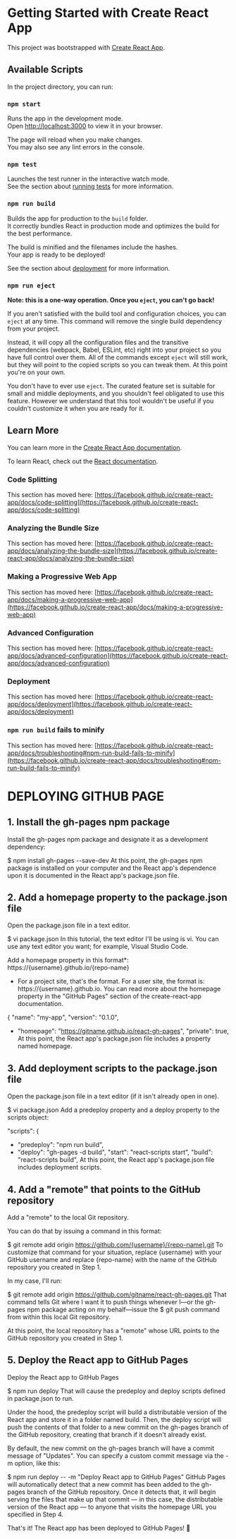 # Getting Started with Create React App

This project was bootstrapped with [Create React App](https://github.com/facebook/create-react-app).

## Available Scripts

In the project directory, you can run:

### `npm start`

Runs the app in the development mode.\
Open [http://localhost:3000](http://localhost:3000) to view it in your browser.

The page will reload when you make changes.\
You may also see any lint errors in the console.

### `npm test`

Launches the test runner in the interactive watch mode.\
See the section about [running tests](https://facebook.github.io/create-react-app/docs/running-tests) for more information.

### `npm run build`

Builds the app for production to the `build` folder.\
It correctly bundles React in production mode and optimizes the build for the best performance.

The build is minified and the filenames include the hashes.\
Your app is ready to be deployed!

See the section about [deployment](https://facebook.github.io/create-react-app/docs/deployment) for more information.

### `npm run eject`

**Note: this is a one-way operation. Once you `eject`, you can't go back!**

If you aren't satisfied with the build tool and configuration choices, you can `eject` at any time. This command will remove the single build dependency from your project.

Instead, it will copy all the configuration files and the transitive dependencies (webpack, Babel, ESLint, etc) right into your project so you have full control over them. All of the commands except `eject` will still work, but they will point to the copied scripts so you can tweak them. At this point you're on your own.

You don't have to ever use `eject`. The curated feature set is suitable for small and middle deployments, and you shouldn't feel obligated to use this feature. However we understand that this tool wouldn't be useful if you couldn't customize it when you are ready for it.

## Learn More

You can learn more in the [Create React App documentation](https://facebook.github.io/create-react-app/docs/getting-started).

To learn React, check out the [React documentation](https://reactjs.org/).

### Code Splitting

This section has moved here: [https://facebook.github.io/create-react-app/docs/code-splitting](https://facebook.github.io/create-react-app/docs/code-splitting)

### Analyzing the Bundle Size

This section has moved here: [https://facebook.github.io/create-react-app/docs/analyzing-the-bundle-size](https://facebook.github.io/create-react-app/docs/analyzing-the-bundle-size)

### Making a Progressive Web App

This section has moved here: [https://facebook.github.io/create-react-app/docs/making-a-progressive-web-app](https://facebook.github.io/create-react-app/docs/making-a-progressive-web-app)

### Advanced Configuration

This section has moved here: [https://facebook.github.io/create-react-app/docs/advanced-configuration](https://facebook.github.io/create-react-app/docs/advanced-configuration)

### Deployment

This section has moved here: [https://facebook.github.io/create-react-app/docs/deployment](https://facebook.github.io/create-react-app/docs/deployment)

### `npm run build` fails to minify

This section has moved here: [https://facebook.github.io/create-react-app/docs/troubleshooting#npm-run-build-fails-to-minify](https://facebook.github.io/create-react-app/docs/troubleshooting#npm-run-build-fails-to-minify)

# DEPLOYING GITHUB PAGE

## 1. Install the gh-pages npm package
Install the gh-pages npm package and designate it as a development dependency:

$ npm install gh-pages --save-dev
At this point, the gh-pages npm package is installed on your computer and the React app's dependence upon it is documented in the React app's package.json file.

## 2. Add a homepage property to the package.json file
Open the package.json file in a text editor.

$ vi package.json
In this tutorial, the text editor I'll be using is vi. You can use any text editor you want; for example, Visual Studio Code.

Add a homepage property in this format*: https://{username}.github.io/{repo-name}

* For a project site, that's the format. For a user site, the format is: https://{username}.github.io. You can read more about the homepage property in the "GitHub Pages" section of the create-react-app documentation.

{
  "name": "my-app",
  "version": "0.1.0",
+ "homepage": "https://gitname.github.io/react-gh-pages",
  "private": true,
At this point, the React app's package.json file includes a property named homepage.

## 3. Add deployment scripts to the package.json file
Open the package.json file in a text editor (if it isn't already open in one).

$ vi package.json
Add a predeploy property and a deploy property to the scripts object:

"scripts": {
+   "predeploy": "npm run build",
+   "deploy": "gh-pages -d build",
    "start": "react-scripts start",
    "build": "react-scripts build",
At this point, the React app's package.json file includes deployment scripts.

## 4. Add a "remote" that points to the GitHub repository
Add a "remote" to the local Git repository.

You can do that by issuing a command in this format:

$ git remote add origin https://github.com/{username}/{repo-name}.git
To customize that command for your situation, replace {username} with your GitHub username and replace {repo-name} with the name of the GitHub repository you created in Step 1.

In my case, I'll run:

$ git remote add origin https://github.com/gitname/react-gh-pages.git
That command tells Git where I want it to push things whenever I—or the gh-pages npm package acting on my behalf—issue the $ git push command from within this local Git repository.

At this point, the local repository has a "remote" whose URL points to the GitHub repository you created in Step 1.

## 5. Deploy the React app to GitHub Pages
Deploy the React app to GitHub Pages

$ npm run deploy
That will cause the predeploy and deploy scripts defined in package.json to run.

Under the hood, the predeploy script will build a distributable version of the React app and store it in a folder named build. Then, the deploy script will push the contents of that folder to a new commit on the gh-pages branch of the GitHub repository, creating that branch if it doesn't already exist.

By default, the new commit on the gh-pages branch will have a commit message of "Updates". You can specify a custom commit message via the -m option, like this:

$ npm run deploy -- -m "Deploy React app to GitHub Pages"
GitHub Pages will automatically detect that a new commit has been added to the gh-pages branch of the GitHub repository. Once it detects that, it will begin serving the files that make up that commit — in this case, the distributable version of the React app — to anyone that visits the homepage URL you specified in Step 4.

That's it! The React app has been deployed to GitHub Pages! 🚀
